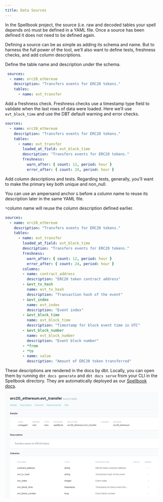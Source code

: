 ```yaml
---
title: Data Sources
---
```


In the Spellbook project, the source (i.e. raw and decoded tables your spell depends on) must be defined in a YAML file. Once a source has been defined it does not need to be defined again.

Defining a source can be as simple as adding its schema and name. But to harness the full power of the tool, we’ll also want to define tests, freshness checks, and add column descriptions.

Define the table name and description under the schema.

```yaml
 sources:
  - name: erc20_ethereum
    description: "Transfers events for ERC20 tokens."
    tables:
      - name: evt_transfer
```

Add a freshness check. Freshness checks use a timestamp type field to validate when the last rows of data were loaded. Here we’ll use `evt_block_time` and use the DBT default warning and error checks.

```yaml
sources:
  - name: erc20_ethereum
    description: "Transfers events for ERC20 tokens."
    tables:
      - name: evt_transfer
        loaded_at_field: evt_block_time
        description: "Transfers events for ERC20 tokens."
        freshness:
          warn_after: { count: 12, period: hour }
          error_after: { count: 24, period: hour }
```

Add column descriptions and tests. Regarding tests, generally, you’ll want to make the primary key both unique and non\_null.

You can use an ampersand anchor `&` before a column name to reuse its description later in the same YAML file.

`*`column name will reuse the column description defined earlier.

```yaml
sources:
  - name: erc20_ethereum
    description: "Transfers events for ERC20 tokens."
    tables:
      - name: evt_transfer
        loaded_at_field: evt_block_time
        description: "Transfers events for ERC20 tokens."
        freshness:
          warn_after: { count: 12, period: hour }
          error_after: { count: 24, period: hour }
        columns:
        - name: contract_address
          description: "ERC20 token contract address"       
        - &evt_tx_hash
          name: evt_tx_hash
          description: "Transaction hash of the event"
        - &evt_index
          name: evt_index
          description: "Event index"   
        - &evt_block_time
          name: evt_block_time
          description: "Timestamp for block event time in UTC"
        - &evt_block_number
          name: evt_block_number
          description: "Event block number"  
        - *from
        - *to
        - name: value
          description: "Amount of ERC20 token transferred" 
```

These descriptions are rendered in the docs by dbt. Locally, you can open them by running `dbt docs generate` and `dbt docs serve` from your CLI in the Spellbook directory. They are automatically deployed as our [Spellbook docs](https://spellbook-docs.dune.com/#!/overview).

![dbt documentation page](images/dbt-documentation-page.png)